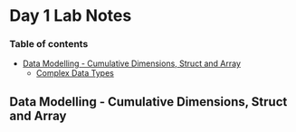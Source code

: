 # Day 1 Lab Notes

### Table of contents

- [Data Modelling - Cumulative Dimensions, Struct and Array](#data-modelling-cumulative-dimensions-struct-and-array)
  - [Complex Data Types](#complex-data-types)
 
## Data Modelling - Cumulative Dimensions, Struct and Array
